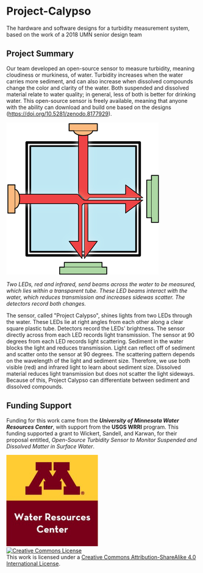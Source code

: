 # Project-Calypso
The hardware and software designs for a turbidity measurement system, based on the work of a 2018 UMN senior design team

## Project Summary

Our team developed an open-source sensor to measure turbidity, meaning cloudiness or murkiness, of water. Turbidity increases when the water carries more sediment, and can also increase when dissolved compounds change the color and clarity of the water. Both suspended and dissolved material relate to water quality; in general, less of both is better for drinking water. This open-source sensor is freely available, meaning that anyone with the ability can download and build one based on the designs (https://doi.org/10.5281/zenodo.8177929).

<img src="https://github.com/NorthernWidget-Skunkworks/Project-Calypso/blob/master/Documentation/images/Calypso_LED_and_detector_schematic.png" alt="UMN WRC" width="400px">

*Two LEDs, red and infrared, send beams across the water to be measured, which lies within a transparent tube. These LED beams interact with the water, which reduces transmission and increases sidewas scatter. The detectors record both changes.*

The sensor, called "Project Calypso", shines lights from two LEDs through the water. These LEDs lie at right angles from each other along a clear square plastic tube. Detectors record the LEDs' brightness. The sensor directly across from each LED records light transmission. The sensor at 90 degrees from each LED records light scattering. Sediment in the water blocks the light and reduces transmission. Light can reflect off of sediment and scatter onto the sensor at 90 degrees. The scattering pattern depends on the wavelength of the light and sediment size. Therefore, we use both visible (red) and infrared light to learn about sediment size. Dissolved material reduces light transmission but does not scatter the light sideways. Because of this, Project Calypso can differentiate between sediment and dissolved compounds.

## Funding Support

Funding for this work came from the ***University of Minnesota Water Resources Center***, with support from the **USGS WRRI** program. This funding supported a grant to Wickert, Sandell, and Karwan, for their proposal entitled, *Open-Source Turbidity Sensor to Monitor Suspended and Dissolved Matter in Surface Water*.

<img src="https://github.com/NorthernWidget-Skunkworks/Project-Calypso/blob/master/Documentation/images/UMN_WRC_400x400.jpg" alt="UMN WRC" width="240px">

<br/>
<a rel="license" href="http://creativecommons.org/licenses/by-sa/4.0/"><img alt="Creative Commons License" style="border-width:0" src="https://i.creativecommons.org/l/by-sa/4.0/88x31.png" /></a><br />This work is licensed under a <a rel="license" href="http://creativecommons.org/licenses/by-sa/4.0/">Creative Commons Attribution-ShareAlike 4.0 International License</a>.
